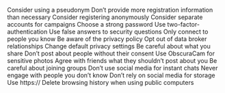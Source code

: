 Consider using a pseudonym Don’t provide more registration information
than necessary Consider registering anonymously Consider separate
accounts for campaigns Choose a strong password Use
two-factor-authentication Use false answers to security questions Only
connect to people you know Be aware of the privacy policy Opt out of
data broker relationships Change default privacy settings Be careful
about what you share Don’t post about people without their consent Use
ObscuraCam for sensitive photos Agree with friends what they shouldn’t
post about you Be careful about joining groups Don’t use social media
for instant chats Never engage with people you don’t know Don’t rely on
social media for storage Use https:// Delete browsing history when using
public computers
